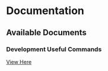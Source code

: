# Documentation

## Available Documents

### Development Useful Commands
[View Here](dev_useful_commands.md)
